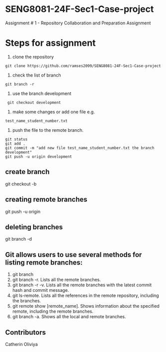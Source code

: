 # SENG8081-24F-Sec1-Case-project
Assignment # 1 - Repository Collaboration and Preparation Assignment

# Steps for assignment
1. clone the repository
```
git clone https://github.com/ramses2099/SENG8081-24F-Sec1-Case-project
```
1. check the list of branch
```
git branch -r
```
1. use the branch development 
```
 git checkout development
```
1. make some changes or add one file e.g.
```
test_name_student_number.txt

```
1. push the file to the remote branch.
```
git status
git add .
git commit -m "add new file test_name_student_number.txt the branch development"
git push -u origin development
```


## create branch

git checkout -b <name>

## creating remote branches

git push -u origin <name>

## deleting branches

git branch -d <name>

## Git allows users to use several methods for listing remote branches:

1. git branch
1. git branch -r. Lists all the remote branches.
1. git branch -r -v. Lists all the remote branches with the latest commit hash and commit message.
1. git ls-remote. Lists all the references in the remote repository, including the branches.
1. git remote show [remote_name]. Shows information about the specified remote, including the remote branches.
1. git branch -a. Shows all the local and remote branches.

## Contributors 
Catherin Oliviya

